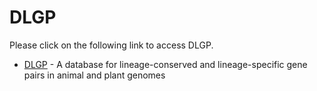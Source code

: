 # DLGP

Please click on the following link to access DLGP.

* [DLGP](http://ec2-52-40-200-174.us-west-2.compute.amazonaws.com/DLGP/) - A database for lineage-conserved and lineage-specific gene pairs in animal and plant genomes


